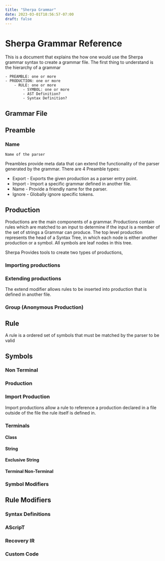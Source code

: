 ```yaml
---
title: "Sherpa Grammar"
date: 2023-03-01T18:56:57-07:00
draft: false
---
```


# Sherpa Grammar Reference

This is a document that explains the how one would use the Sherpa grammar syntax to create a grammar file. The first thing to understand is the hierarchy of a grammar

```
- PREAMBLE: one or more
- PRODUCTION: one or more
    - RULE: one or more
        - SYMBOL: one or more
        - AST Definition?
        - Syntax Definition?
```

## Grammar File

## Preamble

### Name
    Name of the parser

Preambles provide meta data that can extend the functionality of the parser generated by the grammar. There are 4 Preamble types:
- Export - Exports the given production as a parser entry point.
- Import - Import a specific grammar defined in another file.
- Name - Provide a friendly name for the parser.
- Ignore - Globally ignore specific tokens. 

## Production

Productions are the main components of a grammar. Productions contain rules which are matched to an input to determine if the input is a member of the set of strings a Grammar can produce. The top level production represents the head of a Syntax Tree, in which each node is either another production or a symbol. All symbols are leaf nodes in this tree.

Sherpa Provides tools to create two types of productions, 

### Importing productions

### Extending productions


The extend modifier allows rules to be inserted into production that is defined in another file.

### Group (Anonymous Production)

## Rule

A rule is a ordered set of symbols that must be matched by the parser to be valid

## Symbols

### Non Terminal

### Production

### Import Production

Import productions allow a rule to reference a production declared in a file outside of the file the rule itself is defined in. 

### Terminals

#### Class

#### String

#### Exclusive String

#### Terminal Non-Terminal

### Symbol Modifiers

## Rule Modifiers

### Syntax Definitions

### AScripT

### Recovery IR

### Custom Code